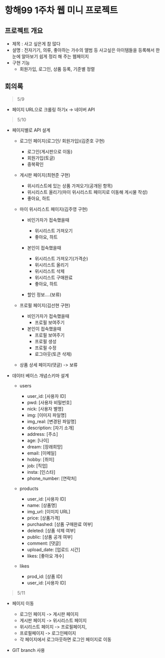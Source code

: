 # 항해99 1주차 웹 미니 프로젝트

## 프로젝트 개요
- 제목 : 사고 싶은게 참 많다
- 설명 : 전자기기, 의류, 좋아하는 가수의 앨범 등 사고싶은 아이템들을 등록해서 한눈에 알아보기 쉽게 정리 해 주는 웹페이지
- 구현 기능
  - 회원가입, 로그인, 상품 등록, 기준별 정렬

## 회의록
> 5/9 
- 페이지 URL으로 크롤링 하기x -> 네이버 API 

> 5/10
- 페이지별로 API 설계
	- 로그인 페이지(로그인/ 회원가입)(김준호 구현)
		- 로그인(게시판으로 이동) 
		- 회원가입(토글)
		- 중복확인 
	
	- 게시판 페이지(최현준 구현)
		- 위시리스트에 있는 상품 가져오기(공개된 항목) 
		- 위시리스트 올리기(마이 위시리스트 페이지로 이동해 게시물 작성)
		- 좋아요, 하트 

	- 마이 위시리스트 페이지(김주영 구현)
		- 비인가자가 접속했을때
			- 위시리스트 가져오기
			- 좋아요, 하트

		- 본인이 접속했을때
			- 위시리스트 가져오기(가격순)
			- 위시리스트 올리기 
			- 위시리스트 삭제
			- 위시리스트 구매완료
			- 좋아요, 하트
		- 할인 정보….(보류)

	- 프로필 페이지(김선현 구현)
		- 비인가자가 접속했을때
			- 프로필 보여주기
		- 본인이 접속했을때
			- 프로필 보여주기 
			- 프로필 생성
			- 프로필 수정
			- 로그아웃(토큰 삭제)

	- 상품 상세 페이지(댓글) ->  보류

- 데이터 베이스 개념스키마 설계
	- users
		- user_id: [사용자 ID]
		- pwd: [사용자 비밀번호]
		- nick: [사용자 별명]
		- img: [이미지 파일명]
		- img_real: [변경된 파일명]
		- description: [자기 소개]
		- address: [주소]
		- age: [나이]
		- dream: [장래희망]
		- email: [이메일]
		- hobby: [취미]
		- job: [직업]
		- insta: [인스타]
		- phone_number: [연락처]
	
	
	- products
		- user_id: [사용자 ID]
		- name: [상품명]
		- img_url: [이미지 URL]
		- price: [상품가격]
		- purchashed: [상품 구매완료 여부]
		- deleted: [상품 삭제 여부]
		- public: [상품 공개 여부]
		- comment: [댓글]
		- upload_date: [업로드 시간]
		- likes: [좋아요 개수]
	
	- likes
		- prod_id: [상품 ID]
		- user_id: [사용자 ID]
		
		 
> 5/11
- 페이지 이동
	- 로그인 페이지 -> 게시판 페이지
	- 게시판 페이지 -> 위시리스트 페이지
	- 위시리스트 페이지 -> 프로필페이지, 
	- 프로필페이지 -> 로그인페이지
	- 각 페이지에서 로그아웃하면 로그인 페이지로 이동

- GIT branch 사용

		
